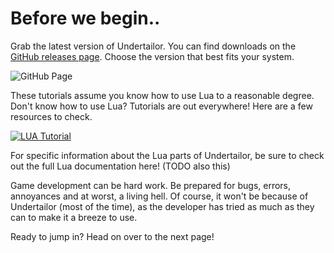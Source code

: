 # Before we begin..

Grab the latest version of Undertailor. You can find downloads on the [GitHub releases page](https://github.com/Xemiru/Undertailor/releases). Choose the version that best fits your system.

![GitHub Page](/img/prerequisites/github.png)

These tutorials assume you know how to use Lua to a reasonable degree. Don't know how to use Lua? Tutorials are out everywhere! Here are a few resources to check.

[![LUA Tutorial](/img/prerequisites/lua-tootoral.png)](https://www.lua.org/pil/1.html)

For specific information about the Lua parts of Undertailor, be sure to check out the full Lua documentation here! (TODO also this)

Game development can be hard work. Be prepared for bugs, errors, annoyances and at worst, a living hell. Of course, it won't be because of Undertailor (most of the time), as the developer has tried as much as they can to make it a breeze to use.

Ready to jump in? Head on over to the next page!
